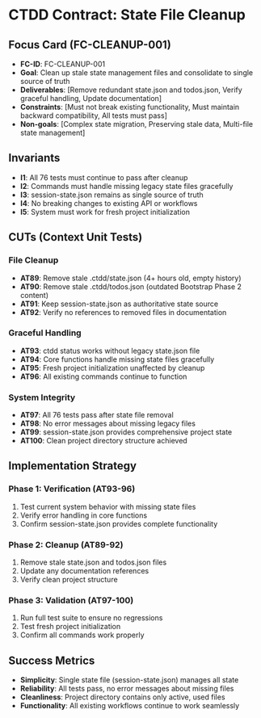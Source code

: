 # CTDD Contract: State File Cleanup

## Focus Card (FC-CLEANUP-001)

- **FC-ID**: FC-CLEANUP-001
- **Goal**: Clean up stale state management files and consolidate to single source of truth
- **Deliverables**: [Remove redundant state.json and todos.json, Verify graceful handling, Update documentation]
- **Constraints**: [Must not break existing functionality, Must maintain backward compatibility, All tests must pass]
- **Non-goals**: [Complex state migration, Preserving stale data, Multi-file state management]

## Invariants

- **I1**: All 76 tests must continue to pass after cleanup
- **I2**: Commands must handle missing legacy state files gracefully
- **I3**: session-state.json remains as single source of truth
- **I4**: No breaking changes to existing API or workflows
- **I5**: System must work for fresh project initialization

## CUTs (Context Unit Tests)

### File Cleanup
- **AT89**: Remove stale .ctdd/state.json (4+ hours old, empty history)
- **AT90**: Remove stale .ctdd/todos.json (outdated Bootstrap Phase 2 content)
- **AT91**: Keep session-state.json as authoritative state source
- **AT92**: Verify no references to removed files in documentation

### Graceful Handling
- **AT93**: ctdd status works without legacy state.json file
- **AT94**: Core functions handle missing state files gracefully
- **AT95**: Fresh project initialization unaffected by cleanup
- **AT96**: All existing commands continue to function

### System Integrity
- **AT97**: All 76 tests pass after state file removal
- **AT98**: No error messages about missing legacy files
- **AT99**: session-state.json provides comprehensive project state
- **AT100**: Clean project directory structure achieved

## Implementation Strategy

### Phase 1: Verification (AT93-96)
1. Test current system behavior with missing state files
2. Verify error handling in core functions
3. Confirm session-state.json provides complete functionality

### Phase 2: Cleanup (AT89-92)
1. Remove stale state.json and todos.json files
2. Update any documentation references
3. Verify clean project structure

### Phase 3: Validation (AT97-100)
1. Run full test suite to ensure no regressions
2. Test fresh project initialization
3. Confirm all commands work properly

## Success Metrics

- **Simplicity**: Single state file (session-state.json) manages all state
- **Reliability**: All tests pass, no error messages about missing files
- **Cleanliness**: Project directory contains only active, used files
- **Functionality**: All existing workflows continue to work seamlessly